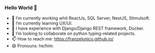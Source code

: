 ### Hello World 👋

<!--
**franzelunico/franzelunico** is a ✨ _special_ ✨ repository because its `README.md` (this file) appears on your GitHub profile.

Here are some ideas to get you started:
-->

- 🔭 I’m currently working whit ReactJs, SQL Server, NestJS, Stimulsoft.
- 🌱 I’m currently learning UX/UI.
- 👷 I have experience with Django/Django REST framework, Docker.
- 👯 I’m looking to collaborate on python typing-related projects.
- 📫 How to reach me: https://franzelunico.github.io/
- 😄 Pronouns: he/him.

